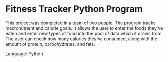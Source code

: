 # Fitness Tracker Python Program

This project was completed in a team of two people. The program tracks macronutrient and calorie goals. It allows the user to enter the foods they've eaten and enter new types of food into the pool of data which it draws from. The user can check how many calories they've consumed, along with the amount of protein, carbohydrates, and fats.

Language: Python
